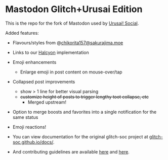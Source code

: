 #  Mastodon Glitch+Urusai Edition  #

This is the repo for the fork of Mastodon used by [Urusai! Social](https://urusai.social/).

Added features:

- Flavours/styles from @chikorita157@sakurajima.moe
- Links to our [Halcyon](https://halcyon.urusai.social/) implementation
- Emoji enhancements
  - Enlarge emoji in post content on mouse-over/tap
- Collapsed post improvements 
  - show > 1 line for better visual parsing
  - ~~customize height of posts to trigger lengthy toot collapse, etc~~ 
    - Merged upstream!
- Option to merge boosts and favorites into a single notification for the same status
- Emoji reactions!

- You can view documentation for the original glitch-soc project at [glitch-soc.github.io/docs/](https://glitch-soc.github.io/docs/).
- And contributing guidelines are available [here](CONTRIBUTING.md) and [here](https://glitch-soc.github.io/docs/contributing/).
